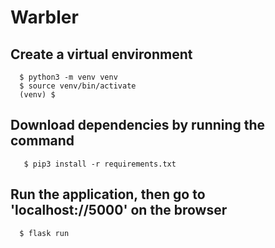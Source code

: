 # Warbler

## Create a virtual environment 

```
  $ python3 -m venv venv
  $ source venv/bin/activate
  (venv) $
```

## Download dependencies by running the command

```
   $ pip3 install -r requirements.txt
```

## Run the application, then go to 'localhost://5000' on the browser

```
  $ flask run
```

